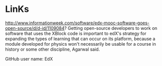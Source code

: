 LinKs
=====
http://www.informationweek.com/software/edx-mooc-software-goes-open-source/d/d-id/1109084?
 Getting open-source developers to work on software that uses the XBlock code is important to edX's strategy for expanding the types of learning that can occur on its platform, because a module developed for physics won't necessarily be usable for a course in history or some other discipline, Agarwal said. 
 
 GitHub user name: EdX

